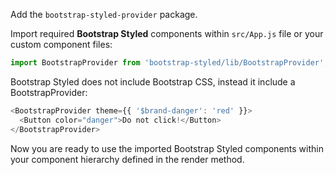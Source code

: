 Add the `bootstrap-styled-provider` package.

Import required **Bootstrap Styled** components within `src/App.js` file or your custom component files:

```js static
import BootstrapProvider from 'bootstrap-styled/lib/BootstrapProvider';
```

Bootstrap Styled does not include Bootstrap CSS, instead it include a BootstrapProvider:

```js static
<BootstrapProvider theme={{ '$brand-danger': 'red' }}>
  <Button color="danger">Do not click!</Button>
</BootstrapProvider>
```
Now you are ready to use the imported Bootstrap Styled components within your component hierarchy defined in the render method.
